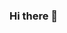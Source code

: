 ### Hi there 👋

<!--
**everydaydanish/everydaydanish** is a ✨ _special_ ✨ repository because its `README.md` (this file) appears on your GitHub profile.

Here are some ideas to get you started:

- 🔭 I’m currently working on python
- 🌱 I’m currently learning AWS
- 👯 I’m looking to collaborate on python
- 🤔 I’m looking for help with AWS
- 💬 Ask me about Anything
- 📫 How to reach me: everydaydanish@gmail.com
- 😄 Pronouns: He
- ⚡ Fun fact: I am really good at video games
-->
